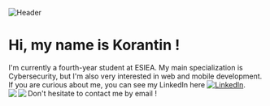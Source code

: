 ![Header](https://github.com/Atlanta53/Private-information/blob/main/banniere.png "Header")

# Hi, my name is Korantin !

I'm currently a fourth-year student at ESIEA. My main specialization is Cybersecurity, but I'm also very interested in web and mobile development.
If you are curious about me, you can see my LinkedIn here [![LinkedIn][1.1]][1].
Don't hesitate to contact me by email !
<img align="left" src="https://github-readme-stats.vercel.app/api?username=Atlanta53&count_private=true&show_icons=true" /><img align="left" src="https://github-readme-stats.vercel.app/api/top-langs/?username=Atlanta53" />

[1.1]: https://raw.githubusercontent.com/MartinHeinz/MartinHeinz/master/linkedin-3-16.png (LinkedIn icon without padding)
[1]: https://www.linkedin.com/in/korantin-bordeau-aubert-669609181/
